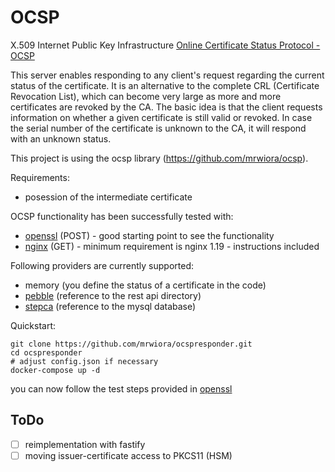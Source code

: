 # OCSP

X.509 Internet Public Key Infrastructure
[Online Certificate Status Protocol - OCSP](https://datatracker.ietf.org/doc/html/rfc6960)

This server enables responding to any client's request regarding the current status of the certificate. It is an alternative to the complete CRL (Certificate Revocation List), which can become very large as more and more certificates are revoked by the CA. The basic idea is that the client requests information on whether a given certificate is still valid or revoked. In case the serial number of the certificate is unknown to the CA, it will respond with an unknown status.

This project is using the ocsp library (https://github.com/mrwiora/ocsp).

Requirements:
- posession of the intermediate certificate

OCSP functionality has been successfully tested with:
- [openssl](README-openssl.md) (POST)  - good starting point to see the functionality
- [nginx](README-nginx.md) (GET) - minimum requirement is nginx 1.19 - instructions included

Following providers are currently supported:
- memory (you define the status of a certificate in the code)
- [pebble](README-pebble.md) (reference to the rest api directory)
- [stepca](README-stepca.md) (reference to the mysql database)

Quickstart:
```
git clone https://github.com/mrwiora/ocspresponder.git
cd ocspresponder
# adjust config.json if necessary 
docker-compose up -d
```
you can now follow the test steps provided in [openssl](README-openssl.md)

ToDo
---------------
- [ ] reimplementation with fastify
- [ ] moving issuer-certificate access to PKCS11 (HSM)
